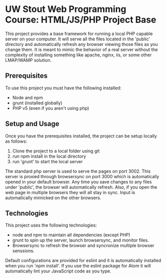 UW Stout Web Programming Course: HTML/JS/PHP Project Base
=========================================================

This project provides a base framework for running a local PHP capable server on your computer.  It will serve all the files located in the 'public' directory and automatically refresh any browser viewing those files as you change them.  It is meant to mimic the behavior of a real server without the complexity of installing something like apache, nginx, iis, or some other LMAP/WAMP solution.

Prerequisites
-------------
To use this project you must have the following installed:
- Node and npm
- grunt (installed globally)
- PHP v5 (even if you aren't using php)

Setup and Usage
---------------
Once you have the prerequisites installed, the project can be setup locally as follows:
1. Clone the project to a local folder using git
2. run npm install in the local directory
3. run 'grunt' to start the local server

The standard php server is used to serve the pages on port 3002. This server is proxied through browsersync on port 3000 which is automatically opened in your default browser. Any time you save changes to any files under 'public', the browser will automatically refresh.  Also, if you open the web page in multiple browsers they will all stay in sync. Input is automatically mimicked on the other browsers.

Technologies
------------
This project uses the following technologies:
- node and npm to maintain all dependencies (except PHP)
- grunt to spin up the server, launch browsersync, and monitor files.
- Browsersync to refresh the browser and syncronize multiple browser senssions.

Default configurations are provided for eslint and it is automatically installed when you run 'npm install'. If you use the eslint package for Atom it will automatically lint your JavaScript code as you type.
